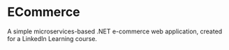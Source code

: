# ECommerce
A simple microservices-based .NET e-commerce web application, created for a LinkedIn Learning course.
